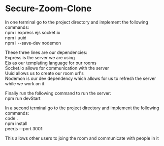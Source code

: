 # Secure-Zoom-Clone
In one terminal go to the project directory and implement the following commands: <br />
npm i express ejs socket.io <br />
npm i uuid <br />
npm i --save-dev nodemon <br />

These three lines are our dependencies: <br />
Express is the server we are using <br />
Ejs as our templating language for our rooms <br />
Socket.io allows for communication with the server <br />
Uuid allows us to create our room url's<br />
Nodemon is our dev dependency which allows for us to refresh the server while we work on it<br />

Finally run the following command to run the server:<br />
npm run devStart<br />

In a second terminal go to the project directory and implement the following commands:<br />
code .<br />
npm install<br />
peerjs --port 3001<br />

This allows other users to joing the room and communicate with people in it<br />
